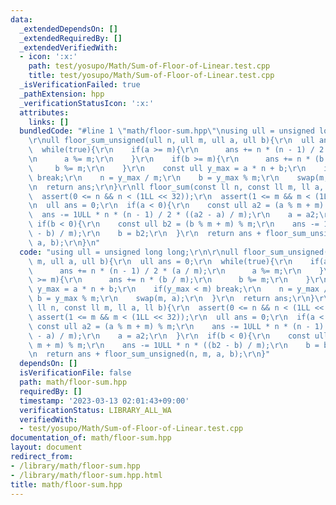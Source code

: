```yaml
---
data:
  _extendedDependsOn: []
  _extendedRequiredBy: []
  _extendedVerifiedWith:
  - icon: ':x:'
    path: test/yosupo/Math/Sum-of-Floor-of-Linear.test.cpp
    title: test/yosupo/Math/Sum-of-Floor-of-Linear.test.cpp
  _isVerificationFailed: true
  _pathExtension: hpp
  _verificationStatusIcon: ':x:'
  attributes:
    links: []
  bundledCode: "#line 1 \"math/floor-sum.hpp\"\nusing ull = unsigned long long;\r\n\
    \r\null floor_sum_unsigned(ull n, ull m, ull a, ull b){\r\n  ull ans = 0;\r\n\
    \  while(true){\r\n    if(a >= m){\r\n      ans += n * (n - 1) / 2 * (a / m);\r\
    \n      a %= m;\r\n    }\r\n    if(b >= m){\r\n      ans += n * (b / m);\r\n \
    \     b %= m;\r\n    }\r\n    const ull y_max = a * n + b;\r\n    if(y_max < m)\
    \ break;\r\n    n = y_max / m;\r\n    b = y_max % m;\r\n    swap(m, a);\r\n  }\r\
    \n  return ans;\r\n}\r\nll floor_sum(const ll n, const ll m, ll a, ll b){\r\n\
    \  assert(0 <= n && n < (1LL << 32));\r\n  assert(1 <= m && m < (1LL << 32));\r\
    \n  ull ans = 0;\r\n  if(a < 0){\r\n    const ull a2 = (a % m + m) % m;\r\n  \
    \  ans -= 1ULL * n * (n - 1) / 2 * ((a2 - a) / m);\r\n    a = a2;\r\n  }\r\n \
    \ if(b < 0){\r\n    const ull b2 = (b % m + m) % m;\r\n    ans -= 1ULL * n * ((b2\
    \ - b) / m);\r\n    b = b2;\r\n  }\r\n  return ans + floor_sum_unsigned(n, m,\
    \ a, b);\r\n}\n"
  code: "using ull = unsigned long long;\r\n\r\null floor_sum_unsigned(ull n, ull\
    \ m, ull a, ull b){\r\n  ull ans = 0;\r\n  while(true){\r\n    if(a >= m){\r\n\
    \      ans += n * (n - 1) / 2 * (a / m);\r\n      a %= m;\r\n    }\r\n    if(b\
    \ >= m){\r\n      ans += n * (b / m);\r\n      b %= m;\r\n    }\r\n    const ull\
    \ y_max = a * n + b;\r\n    if(y_max < m) break;\r\n    n = y_max / m;\r\n   \
    \ b = y_max % m;\r\n    swap(m, a);\r\n  }\r\n  return ans;\r\n}\r\nll floor_sum(const\
    \ ll n, const ll m, ll a, ll b){\r\n  assert(0 <= n && n < (1LL << 32));\r\n \
    \ assert(1 <= m && m < (1LL << 32));\r\n  ull ans = 0;\r\n  if(a < 0){\r\n   \
    \ const ull a2 = (a % m + m) % m;\r\n    ans -= 1ULL * n * (n - 1) / 2 * ((a2\
    \ - a) / m);\r\n    a = a2;\r\n  }\r\n  if(b < 0){\r\n    const ull b2 = (b %\
    \ m + m) % m;\r\n    ans -= 1ULL * n * ((b2 - b) / m);\r\n    b = b2;\r\n  }\r\
    \n  return ans + floor_sum_unsigned(n, m, a, b);\r\n}"
  dependsOn: []
  isVerificationFile: false
  path: math/floor-sum.hpp
  requiredBy: []
  timestamp: '2023-03-13 02:01:43+09:00'
  verificationStatus: LIBRARY_ALL_WA
  verifiedWith:
  - test/yosupo/Math/Sum-of-Floor-of-Linear.test.cpp
documentation_of: math/floor-sum.hpp
layout: document
redirect_from:
- /library/math/floor-sum.hpp
- /library/math/floor-sum.hpp.html
title: math/floor-sum.hpp
---
```


